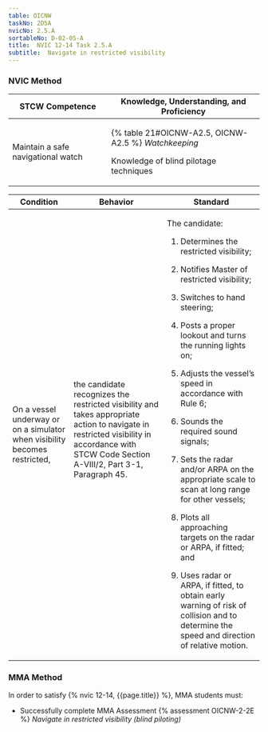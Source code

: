 ```yaml
---
table: OICNW
taskNo: 2D5A
nvicNo: 2.5.A 
sortableNo: D-02-05-A
title:  NVIC 12-14 Task 2.5.A
subtitle:  Navigate in restricted visibility
---
```






### NVIC Method

<a style="display:none;" onclick="togglevisibility('nvic_methods')" >Show NVIC method.</a>

<div id='nvic_methods' class='show'>

<table>
<thead>
<tr>
<th class='forty'> STCW Competence </th>
<th class='sixty'> Knowledge, Understanding, and Proficiency </th>
</tr>
</thead>

<tbody>
<tr><td markdown='1'>

Maintain a safe navigational watch

</td><td markdown='1'>

{% table 21#OICNW-A2.5, OICNW-A2.5 %} *Watchkeeping*

Knowledge of blind pilotage techniques

</td></tr>


</tbody>
</table>


<table>
<thead>
<tr><th class='twenty'>  Condition </th><th class='twenty'> Behavior </th><th  class='sixty'>Standard </th></tr>
</thead>
<tbody >



<tr><td markdown='1'>

On a vessel underway or on a simulator when visibility becomes restricted,

</td><td markdown='1'>

the candidate recognizes the restricted visibility and takes appropriate action to navigate in restricted visibility in accordance with STCW Code Section A-VIII/2, Part 3-1, Paragraph 45.

<br>

<div class="tooltip" markdown='1'>



</div>


</td><td markdown='1'>

The candidate:

1. Determines the restricted visibility;

2. Notifies Master of restricted visibility;

3. Switches to hand steering;

4. Posts a proper lookout and turns the running lights on;

5. Adjusts the vessel’s speed in accordance with Rule 6;

6. Sounds the required sound signals;

7. Sets the radar and/or ARPA on the appropriate scale to scan at long range for other vessels;

8. Plots all approaching targets on the radar or ARPA, if fitted; and

9. Uses radar or ARPA, if fitted, to obtain early warning of risk of collision and to determine the speed and direction of relative motion.

</td></tr>
</tbody>
</table>
</div>


### MMA Method

In order to satisfy  {% nvic 12-14, {{page.title}}  %}, MMA students must:

* Successfully complete MMA Assessment {% assessment OICNW-2-2E %} *Navigate in restricted visibility (blind piloting)*